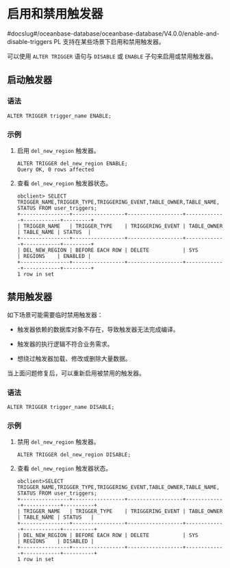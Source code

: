 # 启用和禁用触发器
#docslug#/oceanbase-database/oceanbase-database/V4.0.0/enable-and-disable-triggers
PL 支持在某些场景下启用和禁用触发器。

可以使用 `ALTER TRIGGER` 语句与 `DISABLE` 或 `ENABLE` 子句来启用或禁用触发器。

## 启动触发器

### 语法

```unknow
ALTER TRIGGER trigger_name ENABLE;
```

### 示例

1. 启用 `del_new_region` 触发器。

   ```unknow
   ALTER TRIGGER del_new_region ENABLE;
   Query OK, 0 rows affected
   ```

2. 查看 `del_new_region` 触发器状态。

   ```unknow
   obclient> SELECT TRIGGER_NAME,TRIGGER_TYPE,TRIGGERING_EVENT,TABLE_OWNER,TABLE_NAME,
   STATUS FROM user_triggers;
   +----------------+-----------------+------------------+-------------+------------+---------+
   | TRIGGER_NAME   | TRIGGER_TYPE    | TRIGGERING_EVENT | TABLE_OWNER | TABLE_NAME | STATUS  |
   +----------------+-----------------+------------------+-------------+------------+---------+
   | DEL_NEW_REGION | BEFORE EACH ROW | DELETE           | SYS         | REGIONS    | ENABLED |
   +----------------+-----------------+------------------+-------------+------------+---------+
   1 row in set
   ```

## 禁用触发器

如下场景可能需要临时禁用触发器：

* 触发器依赖的数据库对象不存在，导致触发器无法完成编译。

* 触发器的执行逻辑不符合业务需求。

* 想绕过触发器加载、修改或删除大量数据。

当上面问题修复后，可以重新启用被禁用的触发器。

### 语法

```unknow
ALTER TRIGGER trigger_name DISABLE;
```

### 示例

1. 禁用 `del_new_region` 触发器。

   ```unknow
   ALTER TRIGGER del_new_region DISABLE;
   ```

2. 查看 `del_new_region` 触发器状态。

   ```unknow
   obclient>SELECT TRIGGER_NAME,TRIGGER_TYPE,TRIGGERING_EVENT,TABLE_OWNER,TABLE_NAME,
   STATUS FROM user_triggers;
   +----------------+-----------------+------------------+-------------+------------+----------+
   | TRIGGER_NAME   | TRIGGER_TYPE    | TRIGGERING_EVENT | TABLE_OWNER | TABLE_NAME | STATUS   |
   +----------------+-----------------+------------------+-------------+------------+----------+
   | DEL_NEW_REGION | BEFORE EACH ROW | DELETE           | SYS         | REGIONS    | DISABLED |
   +----------------+-----------------+------------------+-------------+------------+----------+
   1 row in set
   ```
